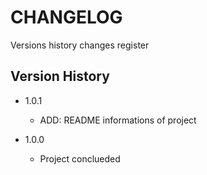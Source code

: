 # CHANGELOG

Versions history changes register

## Version History

* 1.0.1
  * ADD: README informations of project

* 1.0.0
  * Project conclueded 
